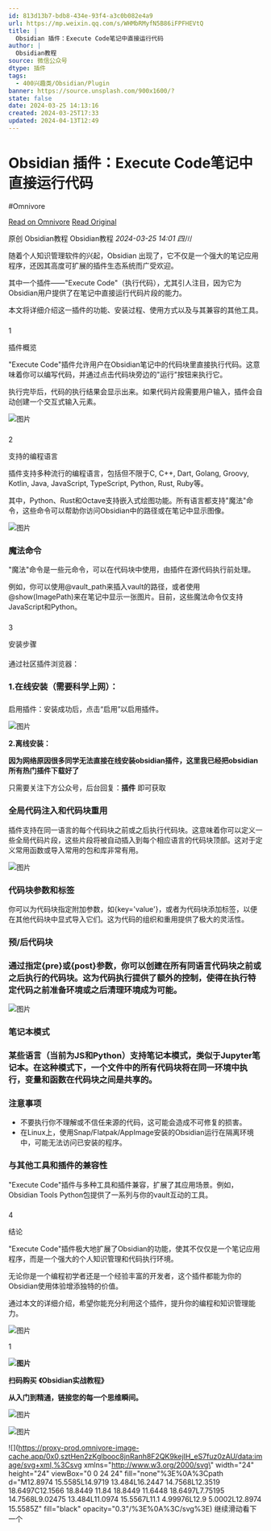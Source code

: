 ```yaml
---
id: 813d13b7-bdb8-434e-93f4-a3c0b082e4a9
url: https://mp.weixin.qq.com/s/WHMbRMyfN5B86iFPFHEVtQ
title: |
  Obsidian 插件：Execute Code笔记中直接运行代码
author: |
  Obsidian教程
source: 微信公众号
dtype: 插件
tags:
  - 400兴趣类/Obsidian/Plugin
banner: https://source.unsplash.com/900x1600/?
state: false
date: 2024-03-25 14:13:16
created: 2024-03-25T17:33
updated: 2024-04-13T12:49
---
```



# Obsidian 插件：Execute Code笔记中直接运行代码
#Omnivore

[Read on Omnivore](https://omnivore.app/me/https-mp-weixin-qq-com-s-wh-mb-r-myf-n-5-b-86-i-fpfhe-vt-q-18e743dcba0)
[Read Original](https://mp.weixin.qq.com/s/WHMbRMyfN5B86iFPFHEVtQ)

原创  Obsidian教程  Obsidian教程 _2024-03-25 14:01_ _四川_ 

随着个人知识管理软件的兴起，Obsidian 出现了，它不仅是一个强大的笔记应用程序，还因其高度可扩展的插件生态系统而广受欢迎。

其中一个插件——"Execute Code"（执行代码），尤其引人注目，因为它为Obsidian用户提供了在笔记中直接运行代码片段的能力。

本文将详细介绍这一插件的功能、安装过程、使用方式以及与其兼容的其他工具。

### 

1

插件概览

"Execute Code"插件允许用户在Obsidian笔记中的代码块里直接执行代码。这意味着你可以编写代码，并通过点击代码块旁边的"运行"按钮来执行它。

执行完毕后，代码的执行结果会显示出来。如果代码片段需要用户输入，插件会自动创建一个交互式输入元素。

![图片](https://proxy-prod.omnivore-image-cache.app/0x0,sgOdjcZ-f2vq9eTdXvLKM8QMqvoEy2yGnIrEZ1X1c7nI/https://mmbiz.qpic.cn/sz_mmbiz_png/ibgZibJzcS8ompicREuhNS6fHTJLVZHQm4Qqzy5ib2AGnBHboZSx5yVRv5hrN811ibHHEugapAmZ3fic0DNEhxFuI9pw/640?wx_fmt=png&from=appmsg&random=0.15506653555980487&random=0.486690095911291&random=0.7718988724050801)

### 

2

支持的编程语言

插件支持多种流行的编程语言，包括但不限于C, C++, Dart, Golang, Groovy, Kotlin, Java, JavaScript, TypeScript, Python, Rust, Ruby等。

其中，Python、Rust和Octave支持嵌入式绘图功能。所有语言都支持"魔法"命令，这些命令可以帮助你访问Obsidian中的路径或在笔记中显示图像。

![图片](https://proxy-prod.omnivore-image-cache.app/0x0,sSOllsHE-uH4cLlHNrRMGk2h1d6eQBdyG6R1GiKfgpmg/https://mmbiz.qpic.cn/sz_mmbiz_png/ibgZibJzcS8ompicREuhNS6fHTJLVZHQm4QFKD6veFVdl0vCBTIaeG1cs1ZY9c5s6n3MQh2mZ5BYicpJwYsX8CXZ8A/640?wx_fmt=png&from=appmsg&random=0.7164726165635378&random=0.41342879606205485)

### **魔法命令**

"魔法"命令是一些元命令，可以在代码块中使用，由插件在源代码执行前处理。

例如，你可以使用@vault\_path来插入vault的路径，或者使用@show(ImagePath)来在笔记中显示一张图片。目前，这些魔法命令仅支持JavaScript和Python。

### 

3

安装步骤

#### 

通过社区插件浏览器：  

### **1.在线安装（需要科学上网）：**

### 

启用插件：安装成功后，点击“启用”以启用插件。

![图片](https://proxy-prod.omnivore-image-cache.app/0x0,spXaIS2eEAcjKSplrMl13qoewvyrtH9fax6g3Bi31AeI/https://mmbiz.qpic.cn/sz_mmbiz_png/ibgZibJzcS8ompicREuhNS6fHTJLVZHQm4Q7UtPYicicIdO2LrFuRkED5nHUxDTU9IINMIOiajqJADX2uzpf6iawvKh0Q/640?wx_fmt=png&from=appmsg&random=0.8215419641302824)

**2.离线安装：**

**因为网络原因很多同学无法直接在线安装obsidian插件，这里我已经把obsidian所有热门插件下载好了**

只需要关注下方公众号，后台回复：**插件** 即可获取

### **全局代码注入和代码块重用**

插件支持在同一语言的每个代码块之前或之后执行代码块。这意味着你可以定义一些全局代码片段，这些片段将被自动插入到每个相应语言的代码块顶部。这对于定义常用函数或导入常用的包和库非常有用。

![图片](https://proxy-prod.omnivore-image-cache.app/0x0,sBQD15_Lk2OdPUf3YrqnOZW_9ugvTbhMQadcF6BS1PDQ/https://mmbiz.qpic.cn/sz_mmbiz_png/ibgZibJzcS8ompicREuhNS6fHTJLVZHQm4Q89OAV5WK3KpSjRLo2ReA0JKT8mno1iaQnpLL6NCWCKYEohUrbmxnmiaw/640?wx_fmt=png&from=appmsg)

### **代码块参数和标签**

你可以为代码块指定附加参数，如{key='value'}，或者为代码块添加标签，以便在其他代码块中显式导入它们。这为代码的组织和重用提供了极大的灵活性。

### **预/后代码块**

### 通过指定{pre}或{post}参数，你可以创建在所有同语言代码块之前或之后执行的代码块。这为代码执行提供了额外的控制，使得在执行特定代码之前准备环境或之后清理环境成为可能。

![图片](https://proxy-prod.omnivore-image-cache.app/0x0,sfnSjcw1J41n2W1B5W4BMTU0FQFoFRk8VcVIJZWHEDO0/https://mmbiz.qpic.cn/sz_mmbiz_png/ibgZibJzcS8ompicREuhNS6fHTJLVZHQm4QUZouSsYp0nPq0so8v9FSh84B6z9KWmqPs6eZfx3T7NO7ADKlrUBkOw/640?wx_fmt=png&from=appmsg)

### 

### **笔记本模式**

### 某些语言（当前为JS和Python）支持笔记本模式，类似于Jupyter笔记本。在这种模式下，一个文件中的所有代码块将在同一环境中执行，变量和函数在代码块之间是共享的。

### 注意事项

* 不要执行你不理解或不信任来源的代码，这可能会造成不可修复的损害。
* 在Linux上，使用Snap/Flatpak/AppImage安装的Obsidian运行在隔离环境中，可能无法访问已安装的程序。

### **与其他工具和插件的兼容性**

"Execute Code"插件与多种工具和插件兼容，扩展了其应用场景。例如，Obsidian Tools Python包提供了一系列与你的vault互动的工具。

### 

4

结论

"Execute Code"插件极大地扩展了Obsidian的功能，使其不仅仅是一个笔记应用程序，而是一个强大的个人知识管理和代码执行环境。

无论你是一个编程初学者还是一个经验丰富的开发者，这个插件都能为你的Obsidian使用体验增添独特的价值。

通过本文的详细介绍，希望你能充分利用这个插件，提升你的编程和知识管理能力。

![图片](https://proxy-prod.omnivore-image-cache.app/0x0,sKAMMWu4xTXqH04LJ9XvyyV2GYUWuvAbwPigcecfqKTY/https://mmbiz.qpic.cn/sz_mmbiz_gif/ibgZibJzcS8omNSIktoFpibnETvOE9VHwzwNmnCqQuy788D7e6tUlsZaSggNRamTo8B8iawPsCIo4s6QO0qhubqG8Q/640?wx_fmt=gif&wxfrom=5&wx_lazy=1&wx_co=1&random=0.8234176417018582&random=0.9268200141257319&random=0.28809751062719036&random=0.6649703700545797&random=0.8024904839864617&random=0.6432391661544279)

 1

**![图片](https://proxy-prod.omnivore-image-cache.app/0x0,s2dthEVUcRCKyzJUsAXN9VOSAAzu7Fu7BIQAeZIY031w/https://mmbiz.qpic.cn/sz_mmbiz_png/ibgZibJzcS8oln6zYQ99gLzLLMd3LNaDsBibmXMzTXsjLsz5uwV5icsy0lnibcWxLUA37q9v2RT5uWmJbbmJs5t24GQ/640?wx_fmt=png&random=0.5873207515053502&random=0.611178509803894&wxfrom=5&wx_lazy=1&wx_co=1)**

**扫码购买** **《Obsidian实战教程》**

**从入门到精通，链接您的每一个思维瞬间。**

![图片](https://proxy-prod.omnivore-image-cache.app/0x0,sWcAeceardYcjjHVsWULgAtMkpMpiEEP4lFx27QG7tYs/https://mmbiz.qpic.cn/mmbiz_png/DRPKCGMAPjKzncOsqKVQInBQ7RU7WTSXibaqVQj3XNEnZAR6AOE3rwXcWWm1Sa0Fyq9dSDGrMLq7Nufng3WxXwQ/640?wx_fmt=png&random=0.36474618199108777&wxfrom=5&wx_lazy=1&wx_co=1)

![图片](https://proxy-prod.omnivore-image-cache.app/0x0,sk42R16Q4SUWmPAgYd-ust1FM_2F7-NO2gG1uMFnrqJ0/https://mmbiz.qpic.cn/sz_mmbiz_png/utD23ZXCiaX3FUwBCzP8icENic6cgACGAmX8TdGSoEsoH36482ib07FR23ibdZ2cbS6qIwicOy9A7Xxf6cibOGsECj7RA/640?wx_fmt=png&from=appmsg&wxfrom=5&wx_lazy=1&wx_co=1)

![](https://proxy-prod.omnivore-image-cache.app/0x0,sztHen2zKglbooc8jnRanh8F2QK9kejIH_eS7fuz0zAU/data:image/svg+xml,%3Csvg xmlns=\"http://www.w3.org/2000/svg\" width=\"24\" height=\"24\" viewBox=\"0 0 24 24\" fill=\"none\"%3E%0A%3Cpath d=\"M12.8974 15.5585L14.9719 13.484L16.2447 14.7568L12.3519 18.6497C12.1566 18.8449 11.84 18.8449 11.6448 18.6497L7.75195 14.7568L9.02475 13.484L11.0974 15.5567L11.1 4.99976L12.9 5.0002L12.8974 15.5585Z\" fill=\"black\" opacity=\"0.3\"/%3E%0A%3C/svg%3E) 继续滑动看下一个 



